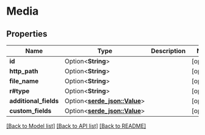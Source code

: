 # Media

## Properties

Name | Type | Description | Notes
------------ | ------------- | ------------- | -------------
**id** | Option<**String**> |  | [optional]
**http_path** | Option<**String**> |  | [optional]
**file_name** | Option<**String**> |  | [optional]
**r#type** | Option<**String**> |  | [optional]
**additional_fields** | Option<[**serde_json::Value**](.md)> |  | [optional]
**custom_fields** | Option<[**serde_json::Value**](.md)> |  | [optional]

[[Back to Model list]](../README.md#documentation-for-models) [[Back to API list]](../README.md#documentation-for-api-endpoints) [[Back to README]](../README.md)


